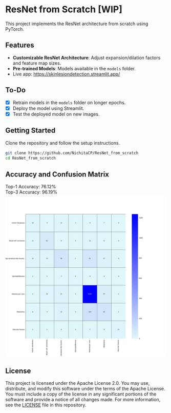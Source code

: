 # ResNet from Scratch [WIP] 

This project implements the ResNet architecture from scratch using PyTorch.

## Features
- **Customizable ResNet Architecture**: Adjust expansion/dilation factors and feature map sizes.
- **Pre-trained Models**: Models available in the `models` folder.
- Live app: https://skinlesiondetection.streamlit.app/

## To-Do
- [x] Retrain models in the `models` folder on longer epochs.
- [x] Deploy the model using Streamlit.
- [x] Test the deployed model on new images.

## Getting Started
Clone the repository and follow the setup instructions.

```bash
git clone https://github.com/NichitaCP/ResNet_from_scratch
cd ResNet_from_scratch
```

## Accuracy and Confusion Matrix 
Top-1 Accuracy: 76.12%  
Top-3 Accuracy: 96.19%
![Confusion Matrix](plots/Confusion_matrix.jpg)

## License 
This project is licensed under the Apache License 2.0. You may use, distribute, and modify this software under the terms of the Apache License. You must include a copy of the license in any significant portions of the software and provide a notice of all changes made.
For more information, see the [LICENSE](LICENSE) file in this repository.
